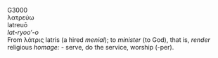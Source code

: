 G3000  
λατρεύω  
latreuō  
*lat-ryoo‘-o*  
From λάτρις latris (a hired *menial*); to *minister* (to God), that is,
*render* religious *homage:* - serve, do the service, worship (-per).  
